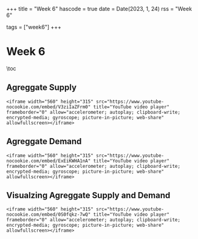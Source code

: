 +++
title = "Week 6"
hascode = true
date = Date(2023, 1, 24)
rss = "Week 6"

tags = ["week6"]
+++


# Week 6

\toc

## Agreggate Supply

~~~
<iframe width="560" height="315" src="https://www.youtube-nocookie.com/embed/V3ziIaZFrm0" title="YouTube video player" frameborder="0" allow="accelerometer; autoplay; clipboard-write; encrypted-media; gyroscope; picture-in-picture; web-share" allowfullscreen></iframe>
~~~

## Agreggate Demand

~~~
<iframe width="560" height="315" src="https://www.youtube-nocookie.com/embed/ExEiKWHA1nA" title="YouTube video player" frameborder="0" allow="accelerometer; autoplay; clipboard-write; encrypted-media; gyroscope; picture-in-picture; web-share" allowfullscreen></iframe>
~~~

## Visualzing Agreggate Supply and Demand

~~~
<iframe width="560" height="315" src="https://www.youtube-nocookie.com/embed/0S0fqkz-7wQ" title="YouTube video player" frameborder="0" allow="accelerometer; autoplay; clipboard-write; encrypted-media; gyroscope; picture-in-picture; web-share" allowfullscreen></iframe>
~~~
